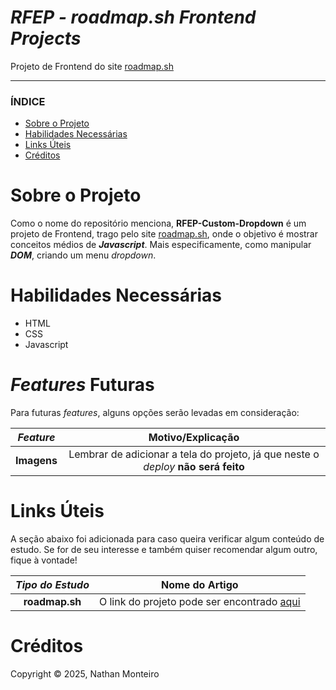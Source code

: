 # *RFEP - roadmap.sh Frontend Projects*
Projeto de Frontend do site <a href="https://roadmap.sh/">roadmap.sh</a>

---

### ÍNDICE

* [Sobre o Projeto](#about)
* [Habilidades Necessárias](#abilities)
* [Links Úteis](#links)
* [Créditos](#credits)


<h1 id="about">Sobre o Projeto</h1>

Como o nome do repositório menciona, **RFEP-Custom-Dropdown** é um projeto de Frontend, trago pelo site <a href="https://roadmap.sh/">roadmap.sh</a>, onde o objetivo é mostrar conceitos médios de **_Javascript_**. Mais especificamente, como manipular _**DOM**_, criando um menu _dropdown_.

<h1 id="abilities"> Habilidades Necessárias </h1>

* HTML
* CSS
* Javascript


<h1 id="fut-feats"> <em>Features</em> Futuras </h1>

Para futuras <em>features</em>, alguns opções serão levadas em consideração:

*Feature* | Motivo/Explicação
:---------: | :------:
**Imagens** | Lembrar de adicionar a tela do projeto, já que neste o _deploy_ **não será feito**


<h1 id="links"> Links Úteis </h1>


A seção abaixo foi adicionada para caso queira verificar algum conteúdo de estudo. Se for de seu interesse e também quiser recomendar algum outro, fique à vontade!

*Tipo do Estudo* | Nome do Artigo
:---------: | :------:
**roadmap.sh** | O link do projeto pode ser encontrado <a href="https://roadmap.sh/projects/custom-dropdown">aqui</a>

<h1 id="credits"> Créditos </h1>

Copyright © 2025, Nathan Monteiro
